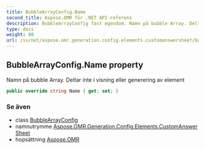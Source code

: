 ```yaml
---
title: BubbleArrayConfig.Name
second_title: Aspose.OMR för .NET API-referens
description: BubbleArrayConfig fast egendom. Namn på bubble Array. Deltar inte i visning eller generering av element
type: docs
weight: 80
url: /sv/net/aspose.omr.generation.config.elements.customanswersheet/bubblearrayconfig/name/
---
```

## BubbleArrayConfig.Name property

Namn på bubble Array. Deltar inte i visning eller generering av element

```csharp
public override string Name { get; set; }
```

### Se även

* class [BubbleArrayConfig](../)
* namnutrymme [Aspose.OMR.Generation.Config.Elements.CustomAnswerSheet](../../bubblearrayconfig/)
* hopsättning [Aspose.OMR](../../../)


